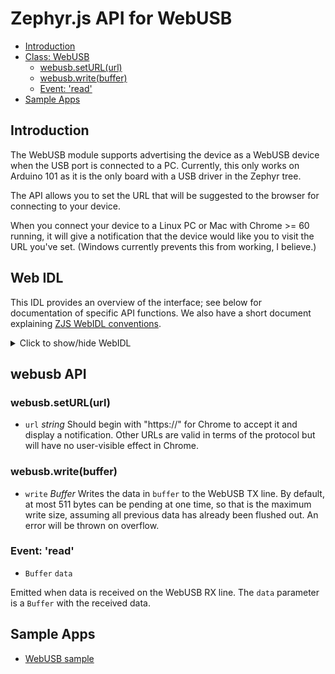 Zephyr.js API for WebUSB
========================

* [Introduction](#introduction)
* [Class: WebUSB](#webusb-api)
  * [webusb.setURL(url)](#webusbseturlurl)
  * [webusb.write(buffer)](#webusbwritebuffer)
  * [Event: 'read'](#event-read)
* [Sample Apps](#sample-apps)

Introduction
------------
The WebUSB module supports advertising the device as a WebUSB device when the
USB port is connected to a PC. Currently, this only works on Arduino 101 as it
is the only board with a USB driver in the Zephyr tree.

The API allows you to set the URL that will be suggested to the browser for
connecting to your device.

When you connect your device to a Linux PC or Mac with Chrome >= 60 running, it
will give a notification that the device would like you to visit the URL you've
set. (Windows currently prevents this from working, I believe.)

Web IDL
-------
This IDL provides an overview of the interface; see below for documentation of
specific API functions.  We also have a short document explaining [ZJS WebIDL conventions](Notes_on_WebIDL.md).
<details>
<summary> Click to show/hide WebIDL</summary>
<pre>
// require returns a webusb object
// var webusb = require('webusb');<p>[ReturnFromRequire, ExternalInterface=(Buffer)]
interface webusb {
    void setURL(string url);
    void write(Buffer buf);
};
</pre>
</details>

webusb API
----------

### webusb.setURL(url)
* `url` *string* Should begin with "https://" for Chrome to accept it
and display a notification. Other URLs are valid in terms of the protocol but
will have no user-visible effect in Chrome.

### webusb.write(buffer)
* `write` *Buffer*  Writes the data in `buffer` to the WebUSB TX line. By default, at most 511 bytes can be pending at one time, so that is the maximum write size, assuming all previous data has already been flushed out. An error will be thrown on overflow.

### Event: 'read'

* `Buffer` `data`

Emitted when data is received on the WebUSB RX line. The `data` parameter is a
`Buffer` with the received data.

Sample Apps
-----------
* [WebUSB sample](../samples/WebUSB.js)
